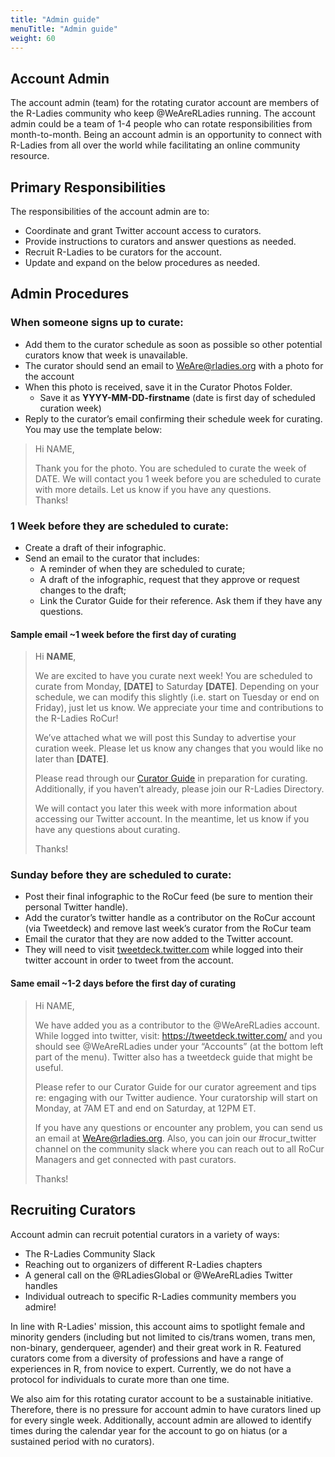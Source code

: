 ```yaml
---
title: "Admin guide"
menuTitle: "Admin guide"
weight: 60
---
```


## Account Admin  

The account admin (team) for the rotating curator account are members of the R-Ladies community who keep @WeAreRLadies running. The account admin could be a team of 1-4 people who can rotate responsibilities from month-to-month. Being an account admin is an opportunity to connect with R-Ladies from all over the world while facilitating an online community resource.     

## Primary Responsibilities  

The responsibilities of the account admin are to:  
* Coordinate and grant Twitter account access to curators.
* Provide instructions to curators and answer questions as needed.  
* Recruit R-Ladies to be curators for the account.  
* Update and expand on the below procedures as needed.   

## Admin Procedures  

### When someone signs up to curate:    
* Add them to the curator schedule as soon as possible so other potential curators know that week is unavailable.  
* The curator should send an email to WeAre@rladies.org with a photo for the account  
* When this photo is received, save it in the Curator Photos Folder.  
  - Save it as **YYYY-MM-DD-firstname** (date is first day of scheduled curation week)  
* Reply to the curator’s email confirming their schedule week for curating. You may use the template below:  

>Hi NAME,
>
>Thank you for the photo. You are scheduled to curate the week of DATE. We will contact you 1 week before you are scheduled to curate with more details. Let us know if you have any questions.   
>Thanks!


### 1 Week before they are scheduled to curate:  
* Create a draft of their infographic.  
* Send an email to the curator that includes:  
  - A reminder of when they are scheduled to curate;  
  - A draft of the infographic, request that they approve or request changes to the draft;  
  - Link the Curator Guide for their reference. Ask them if they have any questions.  

#### Sample email ~1 week before the first day of curating

>Hi **NAME**,
>
>We are excited to have you curate next week! You are scheduled to curate from Monday, **[DATE]** to Saturday **[DATE]**. Depending on your schedule, we can modify this slightly (i.e. start on Tuesday or end on Friday), just let us know. We appreciate your time and contributions to the R-Ladies RoCur!
>
>We’ve attached what we will post this Sunday to advertise your curation week. Please let us know any changes that you would like no later than **[DATE]**.
>
>Please read through our [Curator Guide](https://guide.rladies.org/rocur/guide/) in preparation for curating. Additionally, if you haven’t already, please join our R-Ladies Directory.
>
>We will contact you later this week with more information about accessing our Twitter account. In the meantime, let us know if you have any questions about curating.
>
>Thanks!


### Sunday before they are scheduled to curate:   
* Post their final infographic to the RoCur feed (be sure to mention their personal Twitter handle).  
* Add the curator’s twitter handle as a contributor on the RoCur account (via Tweetdeck) and remove last week’s curator from the RoCur team  
* Email the curator that they are now added to the Twitter account.  
* They will need to visit [tweetdeck.twitter.com](https://tweetdeck.twitter.com/) while logged into their twitter account in order to tweet from the account.  

#### Same email ~1-2 days before the first day of curating

>Hi NAME,
>
>We have added you as a contributor to the @WeAreRLadies account. While logged into twitter, visit: https://tweetdeck.twitter.com/ and you should see @WeAreRLadies under your “Accounts” (at the bottom left part of the menu). Twitter also has a tweetdeck guide that might be useful.  
>
>Please refer to our Curator Guide for our curator agreement and tips re: engaging with our Twitter audience. Your curatorship will start on Monday, at 7AM ET and end on Saturday, at 12PM ET.  
>
>If you have any questions or encounter any problem, you can send us an email at WeAre@rladies.org. Also, you can join our #rocur_twitter channel on the community slack where you can reach out to all RoCur Managers and get connected with past curators.  
>
>Thanks!  

## Recruiting Curators  

Account admin can recruit potential curators in a variety of ways:  
* The R-Ladies Community Slack  
* Reaching out to organizers of different R-Ladies chapters   
* A general call on the @RLadiesGlobal or @WeAreRLadies Twitter handles  
* Individual outreach to specific R-Ladies community members you admire!  

In line with R-Ladies' mission, this account aims to spotlight female and minority genders (including but not limited to cis/trans women, trans men, non-binary, genderqueer, agender) and their great work in R. Featured curators come from a diversity of professions and have a range of experiences in R, from novice to expert. Currently, we do not have a protocol for individuals to curate more than one time.  

We also aim for this rotating curator account to be a sustainable initiative. Therefore, there is no pressure for account admin to have curators lined up for every single week. Additionally, account admin are allowed to identify times during the calendar year for the account to go on hiatus (or a sustained period with no curators).
